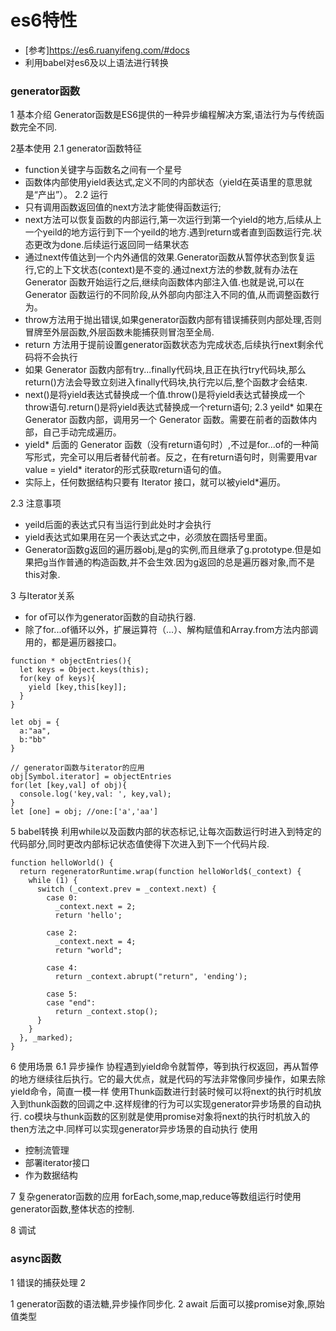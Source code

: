 # es6特性

* [参考]<https://es6.ruanyifeng.com/#docs>
* 利用babel对es6及以上语法进行转换


### generator函数


1 基本介绍
Generator函数是ES6提供的一种异步编程解决方案,语法行为与传统函数完全不同.

2基本使用
2.1 generator函数特征
* function关键字与函数名之间有一个星号
* 函数体内部使用yield表达式,定义不同的内部状态（yield在英语里的意思就是“产出”）。
2.2 运行
* 只有调用函数返回值的next方法才能使得函数运行;
* next方法可以恢复函数的内部运行,第一次运行到第一个yield的地方,后续从上一个yeild的地方运行到下一个yeild的地方.遇到return或者直到函数运行完.状态更改为done.后续运行返回同一结果状态
* 通过next传值达到一个内外通信的效果.Generator函数从暂停状态到恢复运行,它的上下文状态(context)是不变的.通过next方法的参数,就有办法在 Generator 函数开始运行之后,继续向函数体内部注入值.也就是说,可以在 Generator 函数运行的不同阶段,从外部向内部注入不同的值,从而调整函数行为。
* throw方法用于抛出错误,如果generator函数内部有错误捕获则内部处理,否则冒牌至外层函数,外层函数未能捕获则冒泡至全局.
* return 方法用于提前设置generator函数状态为完成状态,后续执行next剩余代码将不会执行
* 如果 Generator 函数内部有try...finally代码块,且正在执行try代码块,那么return()方法会导致立刻进入finally代码块,执行完以后,整个函数才会结束.
* next()是将yield表达式替换成一个值.throw()是将yield表达式替换成一个throw语句.return()是将yield表达式替换成一个return语句;
2.3 yeild*
如果在 Generator 函数内部，调用另一个 Generator 函数。需要在前者的函数体内部，自己手动完成遍历。
* yield* 后面的 Generator 函数（没有return语句时）,不过是for...of的一种简写形式，完全可以用后者替代前者。反之，在有return语句时，则需要用var value = yield* iterator的形式获取return语句的值。
* 实际上，任何数据结构只要有 Iterator 接口，就可以被yield*遍历。

2.3 注意事项
* yeild后面的表达式只有当运行到此处时才会执行
* yield表达式如果用在另一个表达式之中，必须放在圆括号里面。
* Generator函数g返回的遍历器obj,是g的实例,而且继承了g.prototype.但是如果把g当作普通的构造函数,并不会生效.因为g返回的总是遍历器对象,而不是this对象.

3 与Iterator关系
* for of可以作为generator函数的自动执行器.
* 除了for...of循环以外，扩展运算符（...）、解构赋值和Array.from方法内部调用的，都是遍历器接口。
```
function * objectEntries(){
  let keys = Object.keys(this);
  for(key of keys){
    yield [key,this[key]];
  }
}

let obj = {
  a:"aa",
  b:"bb"
}

// generator函数与iterator的应用
obj[Symbol.iterator] = objectEntries
for(let [key,val] of obj){
  console.log('key,val: ', key,val);
}
let [one] = obj; //one:['a','aa']
```

5 babel转换
利用while以及函数内部的状态标记,让每次函数运行时进入到特定的代码部分,同时更改内部标记状态值使得下次进入到下一个代码片段.
```
function helloWorld() {
  return regeneratorRuntime.wrap(function helloWorld$(_context) {
    while (1) {
      switch (_context.prev = _context.next) {
        case 0:
          _context.next = 2;
          return 'hello';

        case 2:
          _context.next = 4;
          return "world";

        case 4:
          return _context.abrupt("return", 'ending');

        case 5:
        case "end":
          return _context.stop();
      }
    }
  }, _marked);
}
```

6 使用场景
6.1 异步操作
  协程遇到yield命令就暂停，等到执行权返回，再从暂停的地方继续往后执行。它的最大优点，就是代码的写法非常像同步操作，如果去除yield命令，简直一模一样
  使用Thunk函数进行封装时候可以将next的执行时机放入到thunk函数的回调之中.这样规律的行为可以实现generator异步场景的自动执行.
  co模块与thunk函数的区别就是使用promise对象将next的执行时机放入的then方法之中.同样可以实现generator异步场景的自动执行
  使用
* 控制流管理
* 部署iterator接口
* 作为数据结构


7 复杂generator函数的应用
forEach,some,map,reduce等数组运行时使用generator函数,整体状态的控制.

8 调试

### async函数
1 错误的捕获处理
2

1 generator函数的语法糖,异步操作同步化.
2 await 后面可以接promise对象,原始值类型